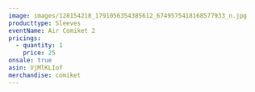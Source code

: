 ```yaml
---
image: images/128154218_1791056354385612_6749575418168577933_n.jpg
producttype: Sleeves
eventName: Air Comiket 2
pricings:
  - quantity: 1
    price: 25
onsale: true
asin: VjMlKLIof
merchandise: comiket
---
```

